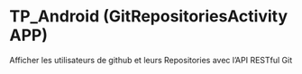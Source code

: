 # TP_Android (GitRepositoriesActivity APP)
Afficher les utilisateurs de github et leurs Repositories avec l’API RESTful Git
